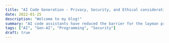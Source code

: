 ```yaml
---
title: "AI Code Generation - Privacy, Security, and Ethical considerations"
date: 2022-01-25
description: "Welcome to my blog!"
summary: "AI code assistants have reduced the barrier for the layman programmer. But have they also introduced biases, risks and security blindspots?"
tags: ["AI", "Gen-AI", "Programming", "Security"]
draft: true
---
```



